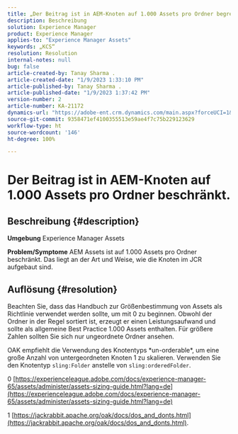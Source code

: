 ```yaml
---
title: „Der Beitrag ist in AEM-Knoten auf 1.000 Assets pro Ordner begrenzt“
description: Beschreibung
solution: Experience Manager
product: Experience Manager
applies-to: "Experience Manager Assets"
keywords: „KCS“
resolution: Resolution
internal-notes: null
bug: false
article-created-by: Tanay Sharma .
article-created-date: "1/9/2023 1:33:10 PM"
article-published-by: Tanay Sharma .
article-published-date: "1/9/2023 1:37:42 PM"
version-number: 2
article-number: KA-21172
dynamics-url: "https://adobe-ent.crm.dynamics.com/main.aspx?forceUCI=1&pagetype=entityrecord&etn=knowledgearticle&id=7f168827-2290-ed11-aad1-6045bd006793"
source-git-commit: 9358471ef4100355513e59ae4f7c75b229123629
workflow-type: ht
source-wordcount: '146'
ht-degree: 100%

---
```


# Der Beitrag ist in AEM-Knoten auf 1.000 Assets pro Ordner beschränkt.

## Beschreibung {#description}

<b>Umgebung</b>
Experience Manager Assets


<b>Problem/Symptome</b>
AEM Assets ist auf 1.000 Assets pro Ordner beschränkt. Das liegt an der Art und Weise, wie die Knoten im JCR aufgebaut sind.


## Auflösung {#resolution}


Beachten Sie, dass das Handbuch zur Größenbestimmung von Assets als Richtlinie verwendet werden sollte, um mit 0 zu beginnen. Obwohl der Ordner in der Regel sortiert ist, erzeugt er einen Leistungsaufwand und sollte als allgemeine Best Practice 1.000 Assets enthalten. Für größere Zahlen sollten Sie sich nur ungeordnete Ordner ansehen.

OAK empfiehlt die Verwendung des Knotentyps \*un-orderable\*, um eine große Anzahl von untergeordneten Knoten 1 zu skalieren. Verwenden Sie den Knotentyp `sling:Folder` anstelle von `sling:orderedFolder`.

0 [https://experienceleague.adobe.com/docs/experience-manager-65/assets/administer/assets-sizing-guide.html?lang=de](https://experienceleague.adobe.com/docs/experience-manager-65/assets/administer/assets-sizing-guide.html?lang=de)

1 [https://jackrabbit.apache.org/oak/docs/dos_and_donts.html](https://jackrabbit.apache.org/oak/docs/dos_and_donts.html).
